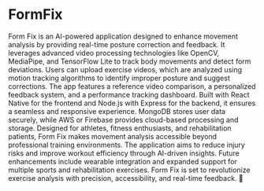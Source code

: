 # FormFix
Form Fix is an AI-powered application designed to enhance movement analysis by providing real-time posture correction and feedback. It leverages advanced video processing technologies like OpenCV, MediaPipe, and TensorFlow Lite to track body movements and detect form deviations. Users can upload exercise videos, which are analyzed using motion tracking algorithms to identify improper posture and suggest corrections. The app features a reference video comparison, a personalized feedback system, and a performance tracking dashboard. Built with React Native for the frontend and Node.js with Express for the backend, it ensures a seamless and responsive experience. MongoDB stores user data securely, while AWS or Firebase provides cloud-based processing and storage. Designed for athletes, fitness enthusiasts, and rehabilitation patients, Form Fix makes movement analysis accessible beyond professional training environments. The application aims to reduce injury risks and improve workout efficiency through AI-driven insights. Future enhancements include wearable integration and expanded support for multiple sports and rehabilitation exercises. Form Fix is set to revolutionize exercise analysis with precision, accessibility, and real-time feedback. 🚀
